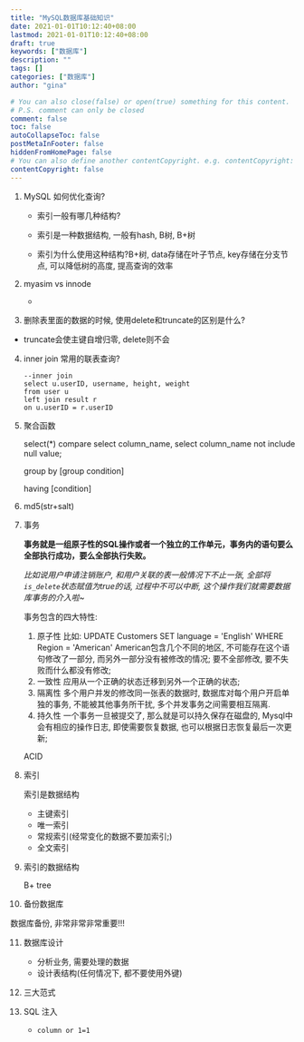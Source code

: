 ```yaml
---
title: "MySQL数据库基础知识"
date: 2021-01-01T10:12:40+08:00
lastmod: 2021-01-01T10:12:40+08:00
draft: true
keywords: ["数据库"]
description: ""
tags: []
categories: ["数据库"]
author: "gina"

# You can also close(false) or open(true) something for this content.
# P.S. comment can only be closed
comment: false
toc: false
autoCollapseToc: false
postMetaInFooter: false
hiddenFromHomePage: false
# You can also define another contentCopyright. e.g. contentCopyright: "This is another copyright."
contentCopyright: false
---
```

<!--more-->
1. MySQL 如何优化查询?

   - 索引一般有哪几种结构?

   - 索引是一种数据结构, 一般有hash, B树, B+树

   - 索引为什么使用这种结构?B+树, data存储在叶子节点, key存储在分支节点, 可以降低树的高度, 提高查询的效率

2. myasim vs innode

   - 

3. 删除表里面的数据的时候, 使用delete和truncate的区别是什么?

- truncate会使主键自增归零, delete则不会

4. inner join 常用的联表查询?

   ```mysql
   --inner join
   select u.userID, username, height, weight
   from user u
   left join result r
   on u.userID = r.userID
   ```

5. 聚合函数

   select(*) compare select column_name, select column_name not include null value;

   group by [group condition]

   having [condition]

6. md5(str+salt)

7. 事务

   **事务就是一组原子性的SQL操作或者一个独立的工作单元，事务内的语句要么全部执行成功，要么全部执行失败。**

   *比如说用户申请注销账户, 和用户关联的表一般情况下不止一张, 全部将`is_delete`状态赋值为true的话, 过程中不可以中断, 这个操作我们就需要数据库事务的介入啦~*

   事务包含的四大特性:

   1. 原子性
       比如: UPDATE Customers SET language = 'English' WHERE Region = 'American' 
       American包含几个不同的地区, 不可能存在这个语句修改了一部分, 而另外一部分没有被修改的情况; 要不全部修改, 要不失败而什么都没有修改;
   2. 一致性
       应用从一个正确的状态迁移到另外一个正确的状态;
   3. 隔离性
       多个用户并发的修改同一张表的数据时, 数据库对每个用户开启单独的事务, 不能被其他事务所干扰, 多个并发事务之间需要相互隔离.
   4. 持久性
       一个事务一旦被提交了, 那么就是可以持久保存在磁盘的, Mysql中会有相应的操作日志, 即使需要恢复数据, 也可以根据日志恢复最后一次更新;

   ACID

8. 索引

   索引是数据结构

   - 主键索引
   - 唯一索引
   - 常规索引(经常变化的数据不要加索引;)
   - 全文索引

9. 索引的数据结构

   B+ tree

10. 备份数据库

   数据库备份, 非常非常非常重要!!!

11. 数据库设计

    - 分析业务, 需要处理的数据
    - 设计表结构(任何情况下, 都不要使用外键)

12. 三大范式

13. SQL 注入

    - `column or 1=1`

      

